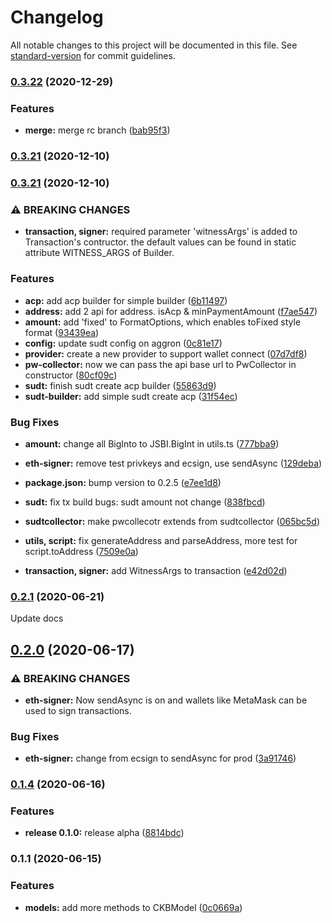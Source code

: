 # Changelog

All notable changes to this project will be documented in this file. See [standard-version](https://github.com/conventional-changelog/standard-version) for commit guidelines.

### [0.3.22](https://github.com/lay2dev/pw-core/compare/v0.3.22-beta.0...v0.3.22) (2020-12-29)


### Features

* **merge:** merge rc branch ([bab95f3](https://github.com/lay2dev/pw-core/commit/bab95f32d45883e890166e8e9ce22c877ad2737c))

### [0.3.21](https://github.com/lay2dev/pw-core/compare/v0.3.21-beta.0...v0.3.21) (2020-12-10)

### [0.3.21](https://github.com/lay2dev/pw-core/compare/v0.3.21-beta.0...v0.3.21) (2020-12-10)


### ⚠ BREAKING CHANGES

* **transaction, signer:** required parameter 'witnessArgs' is added to Transaction's contructor. the default
values can be found in static attribute WITNESS_ARGS of Builder.

### Features

* **acp:** add acp builder for simple builder ([6b11497](https://github.com/lay2dev/pw-core/commit/6b1149746c9e0e6b30049da1ae76c410dc83b3ab))
* **address:** add 2 api for address. isAcp & minPaymentAmount ([f7ae547](https://github.com/lay2dev/pw-core/commit/f7ae547f92f58b797c269a77b4bf0b8f49c96807))
* **amount:** add 'fixed' to FormatOptions, which enables toFixed style format ([93439ea](https://github.com/lay2dev/pw-core/commit/93439ea31ea3b0656b0e8c93add33047fcf88b81))
* **config:** update sudt config on aggron ([0c81e17](https://github.com/lay2dev/pw-core/commit/0c81e179c39a17b8d0ef2bdcb1e6af1612063102))
* **provider:** create a new provider to support wallet connect ([07d7df8](https://github.com/lay2dev/pw-core/commit/07d7df8665f273f89709b0279ee53478c5b0ef79))
* **pw-collector:** now we can pass the api base url to PwCollector in constructor ([80cf09c](https://github.com/lay2dev/pw-core/commit/80cf09c5a5b0f1b22468b35143bcc16ce942af96))
* **sudt:** finish sudt create acp builder ([55863d9](https://github.com/lay2dev/pw-core/commit/55863d9b10bcacd039722afc9090e6668a12e136))
* **sudt-builder:** add simple sudt create acp ([31f54ec](https://github.com/lay2dev/pw-core/commit/31f54ec459052dab6765466078bc04aa259c783b))


### Bug Fixes

* **amount:** change all BigInto to JSBI.BigInt in utils.ts ([777bba9](https://github.com/lay2dev/pw-core/commit/777bba9db6daeb4ad3501e8a7beb627333f73a1e))
* **eth-signer:** remove test privkeys and ecsign, use sendAsync ([129deba](https://github.com/lay2dev/pw-core/commit/129deba2f1c2ad31df4910b24cfdb11f4e752b11))
* **package.json:** bump version to 0.2.5 ([e7ee1d8](https://github.com/lay2dev/pw-core/commit/e7ee1d86bec850ca198664395e0c3cdc28f6b6eb))
* **sudt:** fix tx build bugs: sudt amount not change ([838fbcd](https://github.com/lay2dev/pw-core/commit/838fbcd1f862b8ac5fcd1d8ab9e8d0d598fdbc37))
* **sudtcollector:** make pwcollecotr extends from sudtcollector ([065bc5d](https://github.com/lay2dev/pw-core/commit/065bc5d897052b9961325bbf9b56497b1cf6f87b))
* **utils, script:** fix generateAddress and parseAddress, more test for script.toAddress ([7509e0a](https://github.com/lay2dev/pw-core/commit/7509e0a155f59094ea6f1c63b5c0275851cee93c))


* **transaction, signer:** add WitnessArgs to transaction ([e42d02d](https://github.com/lay2dev/pw-core/commit/e42d02d25c8d605b318ce28147acbb82bb33a1d6))

### [0.2.1](https://github.com/lay2dev/pw-core/compare/v0.2.0...v0.2.1) (2020-06-21)

Update docs

## [0.2.0](https://github.com/lay2dev/pw-core/compare/v0.1.4...v0.2.0) (2020-06-17)

### ⚠ BREAKING CHANGES

- **eth-signer:** Now sendAsync is on and wallets like MetaMask can be used to sign transactions.

### Bug Fixes

- **eth-signer:** change from ecsign to sendAsync for prod ([3a91746](https://github.com/lay2dev/pw-core/commit/3a917469d3b8594ac64446ab912af700ea6ec960))

### [0.1.4](https://github.com/lay2dev/pw-core/compare/v0.1.1...v0.1.4) (2020-06-16)

### Features

- **release 0.1.0:** release alpha ([8814bdc](https://github.com/lay2dev/pw-core/commit/8814bdc4f33b3966c539cce632d34339ff6ddca7))

### 0.1.1 (2020-06-15)

### Features

- **models:** add more methods to CKBModel ([0c0669a](https://github.com/lay2dev/ckb-pw-core/commit/0c0669a15fd41027c943fd6caae0b7d1b89d7065))
